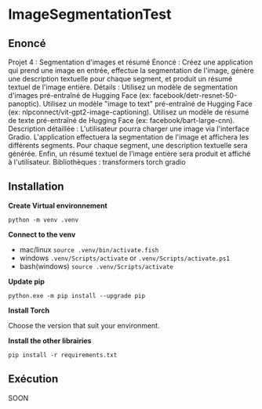 # ImageSegmentationTest

## Enoncé

Projet 4 : Segmentation d'images et résumé
Énoncé :
Créez une application qui prend une image en entrée, effectue la segmentation de l'image, génère une description textuelle pour chaque segment, et produit un résumé textuel de l'image entière.
Détails :
Utilisez un modèle de segmentation d'images pré-entraîné de Hugging Face (ex: facebook/detr-resnet-50-panoptic).
Utilisez un modèle "image to text" pré-entraîné de Hugging Face (ex: nlpconnect/vit-gpt2-image-captioning).
Utilisez un modèle de résumé de texte pré-entraîné de Hugging Face (ex: facebook/bart-large-cnn).
Description détaillée :
L'utilisateur pourra charger une image via l'interface Gradio. L'application effectuera la segmentation de l'image et affichera les différents segments. Pour chaque segment, une description textuelle sera générée. Enfin, un résumé textuel de l'image entière sera produit et affiché à l'utilisateur.
Bibliothèques :
transformers
torch
gradio


## Installation

**Create Virtual environnement**

`python -m venv .venv`

**Connect to the venv**

- mac/linux
  `source .venv/bin/activate.fish`
- windows
  `.venv/Scripts/activate` or `.venv/Scripts/activate.ps1`
- bash(windows)
  `source .venv/Scripts/activate`

**Update pip**

`python.exe -m pip install --upgrade pip`

**Install Torch**

Choose the version that suit your environment.

**Install the other librairies**

`pip install -r requirements.txt`

## Exécution

SOON